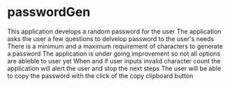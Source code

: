 # passwordGen
This application develops a random password for the user
The application asks the user a few questions to delvelop password to the user's needs
There is a minimum and a maximum requirement of characters to generate a password
The application is under going improvement so not all options are ableble to user yet
When and if user inputs invalid character count the application will alert the user and stop the next steps
The user will be able to copy the password with the click of the copy clipboard button
